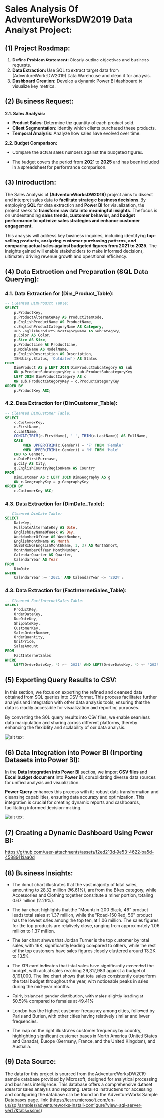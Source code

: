 # **Sales Analysis Of AdventureWorksDW2019 Data Analyst Project:**


## **(1) Project Roadmap:**
1. **Define Problem Statement:** Clearly outline objectives and business requests.
2. **Data Extraction:** Use SQL to extract target data from (AdventureWorksDW2019) Data Warehouse and clean it for analysis.
3. **Dashboard Creation:** Develop a dynamic Power BI dashboard to visualize key metrics.


##  **(2) Business Request:**

**2.1. Sales Analysis:**

- **Product Sales**: Determine the quantity of each product sold.
- **Client Segmentation**: Identify which clients purchased these products.
- **Temporal Analysis**: Analyze how sales have evolved over time.

**2.2. Budget Comparison:**
- Compare the actual sales numbers against the budgeted figures.

- The budget covers the period from **2021** to **2025** and has been included in a spreadsheet for performance comparison.

##  **(3) Introduction:**
The Sales Analysis of **(AdventureWorksDW2019)** project aims to dissect and interpret sales data to **facilitate strategic business decisions**. By employing **SQL** for data extraction and **Power BI** for visualization, the project seeks to **transform raw data into meaningful insights**. The focus is on understanding **sales trends, customer behavior, and budget performance to optimize sales strategies and enhance customer engagement**.

This analysis will address key business inquiries, including identifying **top-selling products, analyzing customer purchasing patterns, and comparing actual sales against budgeted figures from 2021 to 2025**. The insights gained will enable stakeholders to make informed decisions, ultimately driving revenue growth and operational efficiency.

##  **(4) Data Extraction and Preparation (SQL Data Querying):**
### **4.1. Data Extraction for (Dim_Product_Table):**
```sql
-- Cleansed DimProduct Table:
SELECT 
	p.ProductKey,
	p.ProductAlternateKey AS ProductItemCode,
	p.EnglishProductName AS ProductName,
	c.EnglishProductCategoryName AS Category,
	sub.EnglishProductSubcategoryName AS SubCategory,
	p.Color AS Color,
	p.Size AS Size,
	p.ProductLine AS ProductLine,
	p.ModelName AS ModelName,
	p.EnglishDescription AS Description,
	ISNULL(p.Status, 'Outdated') AS Status
FROM
	DimProduct AS p LEFT JOIN DimProductSubcategory AS sub
	ON p.ProductSubcategoryKey = sub.ProductSubcategoryKey
	LEFT JOIN DimProductCategory AS c
	ON sub.ProductCategoryKey = c.ProductCategoryKey
ORDER BY 
	p.ProductKey ASC;
```
### **4.2. Data Extraction for (DimCustomer_Table):**
```sql
-- Cleansed DimCustomer Table:
SELECT
	c.CustomerKey,
	c.FirstName,
	c.LastName,
	CONCAT(TRIM(c.FirstName), ' ', TRIM(c.LastName)) AS FullName,
	CASE
		WHEN UPPER(TRIM(c.Gender)) = 'F' THEN 'Female'
		WHEN UPPER(TRIM(c.Gender)) = 'M' THEN 'Male'
	END AS Gender,
	c.DateFirstPurchase,
	g.City AS City,
	g.EnglishCountryRegionName AS Country
FROM 
	DimCustomer AS c LEFT JOIN DimGeography AS g
	ON c.GeographyKey = g.GeographyKey
ORDER BY
	c.CustomerKey ASC;
```
### **4.3. Data Extraction for (DimDate_Table):**
```sql
-- Cleansed DimDate Table:
SELECT
	DateKey,
	FullDateAlternateKey AS Date,
	EnglishDayNameOfWeek AS Day,
	WeekNumberOfYear AS WeekNumber,
	EnglishMonthName AS Month,
	SUBSTRING(EnglishMonthName, 1, 3) AS MonthShort,
	MonthNumberOfYear MonthNumber,
	CalendarQuarter AS Quarter,
	CalendarYear AS Year
FROM
	DimDate
WHERE
	CalendarYear >= '2021' AND CalendarYear <= '2024';
```
### **4.3. Data Extraction for (FactInternetSales_Table):**
```sql
-- Cleansed FactInternetSales Table:
SELECT 
	ProductKey,
	OrderDateKey,
	DueDateKey,
	ShipDateKey,
	CustomerKey,
	SalesOrderNumber,
	OrderQuantity,
	UnitPrice,
	SalesAmount
FROM
	FactInternetSales
WHERE
	LEFT(OrderDateKey, 4) >= '2021' AND LEFT(OrderDateKey, 4) <= '2024';
```

##  **(5) Exporting Query Results to CSV:**
In this section, we focus on exporting the refined and cleansed data obtained from SQL queries into CSV format. This process facilitates further analysis and integration with other data analysis tools, ensuring that the data is readily accessible for visualization and reporting purposes.

By converting the SQL query results into CSV files, we enable seamless data manipulation and sharing across different platforms, thereby enhancing the flexibility and scalability of our data analysis.

![alt text](Figs/1.PNG)

##  **(6) Data Integration into Power BI (Importing Datasets into Power BI):**
In the **Data Integration into Power BI** section, we import **CSV files** and **Excel budget document** into **Power BI**, consolidating diverse data sources for unified analysis and visualization. 

**Power Query** enhances this process with its robust data transformation and cleansing capabilities, ensuring data accuracy and optimization. This integration is crucial for creating dynamic reports and dashboards, facilitating informed decision-making.

![alt text](Figs/2.PNG)

## **(7) Creating a Dynamic Dashboard Using Power BI:**
https://github.com/user-attachments/assets/f2ed213d-9e53-4622-ba5d-45889119aa0d

## **(8) Business Insights:**

- The donut chart illustrates that the vast majority of total sales, amounting to 28.32 million (96.61%), are from the Bikes category, while Accessories and Clothing together constitute a minor portion, totaling 0.67 million (2.29%).

- The bar chart highlights that the "Mountain-200 Black, 46" product leads total sales at 1.37 million, while the "Road-150 Red, 56" product has the lowest sales among the top ten, at 1.06 million. The sales figures for the top products are relatively close, ranging from approximately 1.06 million to 1.37 million.

- The bar chart shows that Jordan Turner is the top customer by total sales, with 16K, significantly leading compared to others, while the rest of the top customers have sales figures closely clustered around 13.2K to 13.5K.

- The KPI card indicates that total sales have significantly exceeded the budget, with actual sales reaching 29,312,983 against a budget of 8,191,000. The line chart shows that total sales consistently outperform the total budget throughout the year, with noticeable peaks in sales during the mid-year months.

- Fairly balanced gender distribution, with males slightly leading at 50.59% compared to females at 49.41%.

- London has the highest customer frequency among cities, followed by Paris and Burien, with other cities having relatively similar and lower frequencies. 

- The map on the right illustrates customer frequency by country, highlighting significant customer bases in North America (United States and Canada), Europe (Germany, France, and the United Kingdom), and Australia.
  
## **(9) Data Source:**
The data for this project is sourced from the AdventureWorksDW2019 sample database provided by Microsoft, designed for analytical processing and business intelligence. This database offers a comprehensive dataset ideal for sales analysis and reporting. Detailed instructions for accessing and configuring the database can be found on the AdventureWorks Sample Databases page.
link: (https://learn.microsoft.com/en-us/sql/samples/adventureworks-install-configure?view=sql-server-ver17&tabs=ssms)


